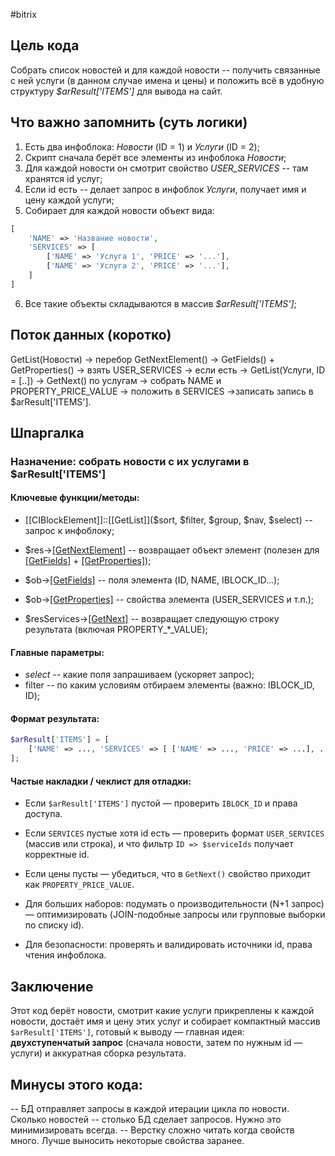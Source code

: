 #bitrix 
## Цель кода
Собрать список новостей и для каждой новости -- получить связанные с ней услуги (в данном случае имена и цены) и положить всё в удобную структуру *$arResult\['ITEMS'\]* для вывода на сайт.

## Что важно запомнить (суть логики)
1. Есть два инфоблока: *Новости* (ID = 1) и *Услуги* (ID = 2);
2. Скрипт сначала берёт все элементы из инфоблока *Новости*;
3. Для каждой новости он смотрит свойство *USER_SERVICES* -- там хранятся id услуг;
4. Если id есть -- делает запрос в инфоблок *Услуги*, получает имя и цену каждой услуги;
5. Собирает для каждой новости объект вида:
```php
[
	'NAME' => 'Название новости',
	'SERVICES' => [
		['NAME' => 'Услуга 1', 'PRICE' => '...'],
		['NAME' => 'Услуга 2', 'PRICE' => '...'],
	]
]
```
6. Все такие объекты складываются в массив *$arResult\['ITEMS'\]*;

## Поток данных (коротко)
GetList(Новости) -> перебор GetNextElement() -> GetFields() + GetProperties() -> взять USER_SERVICES -> если есть -> GetList(Услуги, ID = \[..]) -> GetNext() по услугам -> собрать NAME и PROPERTY_PRICE_VALUE -> положить в SERVICES ->записать запись в $arResult\['ITEMS'].

## Шпаргалка

### Назначение: собрать новости с их услугами в $arResult\['ITEMS']

#### Ключевые функции/методы:

- [[CIBlockElement]]::[[GetList]]($sort, $filter, $group, $nav, $select) -- запрос к инфоблоку;

- $res->[[GetNextElement]]() -- возвращает объект элемент (полезен для [[GetFields]]() + [[GetProperties]]());

- $ob->[[GetFields]]() -- поля элемента (ID, NAME, IBLOCK_ID...);

- $ob->[[GetProperties]]() -- свойства элемента (USER_SERVICES и т.п.);

- $resServices->[[GetNext]]() -- возвращает следующую строку результата (включая PROPERTY_\*\_VALUE);

#### Главные параметры:

- *select* -- какие поля запрашиваем (ускоряет запрос);
- filter -- по каким условиям отбираем элементы (важно: IBLOCK_ID, ID);

#### Формат результата:

```php
$arResult['ITEMS'] = [
	['NAME' => ..., 'SERVICES' => [ ['NAME' => ..., 'PRICE' => ...], ... ]],
];
```

#### **Частые накладки / чеклист для отладки:**

- Если `$arResult['ITEMS']` пустой — проверить `IBLOCK_ID` и права доступа.
    
- Если `SERVICES` пустые хотя id есть — проверить формат `USER_SERVICES` (массив или строка), и что фильтр `ID => $serviceIds` получает корректные id.
    
- Если цены пусты — убедиться, что в `GetNext()` свойство приходит как `PROPERTY_PRICE_VALUE`.
    
- Для больших наборов: подумать о производительности (N+1 запрос) — оптимизировать (JOIN-подобные запросы или групповые выборки по списку id).
    
- Для безопасности: проверять и валидировать источники id, права чтения инфоблока.

## Заключение
Этот код берёт новости, смотрит какие услуги прикреплены к каждой новости, достаёт имя и цену этих услуг и собирает компактный массив `$arResult['ITEMS']`, готовый к выводу — главная идея: **двухступенчатый запрос** (сначала новости, затем по нужным id — услуги) и аккуратная сборка результата.


## Минусы этого кода:

-- БД отправляет запросы в каждой итерации цикла по новости. Сколько новостей -- столько БД сделает запросов. Нужно это минимизировать всегда.
-- Верстку сложно читать когда свойств много. Лучше выносить некоторые свойства заранее.